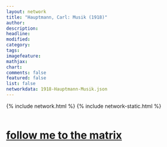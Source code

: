 ```yaml
---
layout: network
title: "Hauptmann, Carl: Musik (1918)"
author:
description:
headline:
modified:
category:
tags: 
imagefeature: 
mathjax: 
chart: 
comments: false
featured: false
list: false
networkdata: 1918-Hauptmann-Musik.json
---
```

{% include network.html %}
{% include network-static.html %}
<div class="row">
  <div class="small-5 small-centered columns"><a href="/matrix448"><h1>follow me to the matrix</h1></a>
</div>
</div>
